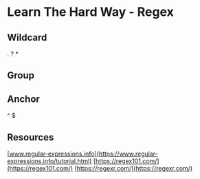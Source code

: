 # Learn The Hard Way - Regex

## Wildcard
.
?
*

## Group

## Anchor
^
$

## Resources
[www.regular-expressions.info](https://www.regular-expressions.info/tutorial.html) 
[https://regex101.com/](https://regex101.com/) 
[https://regexr.com/](https://regexr.com/) 

